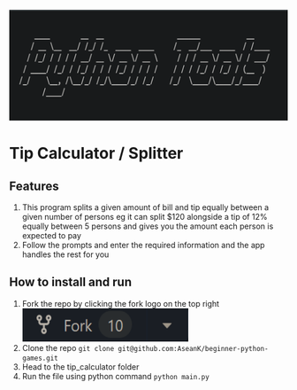 <p align="center">
  <a href="https://github.com/AseanK/beginner-python-games" target="_blank">
    <img src="../../images/tools_logo.png" width = "2560px" height = "200px">
  </a>
</p>

# Tip Calculator / Splitter
<!-- Game Rules -->
## Features
1. This program splits a given amount of bill and tip equally between a given number of persons eg it can split $120 alongside a tip of 12% equally between 5 persons and gives you the amount each person is expected to pay
2. Follow the prompts and enter the required information and the app handles the rest for you

## How to install and run
1. Fork the repo by clicking the fork logo on the top right <img src="../../images/fork.png" width="300" height="60">
2. Clone the repo `git clone git@github.com:AseanK/beginner-python-games.git`
3. Head to the tip_calculator folder
4. Run the file using python command `python main.py`